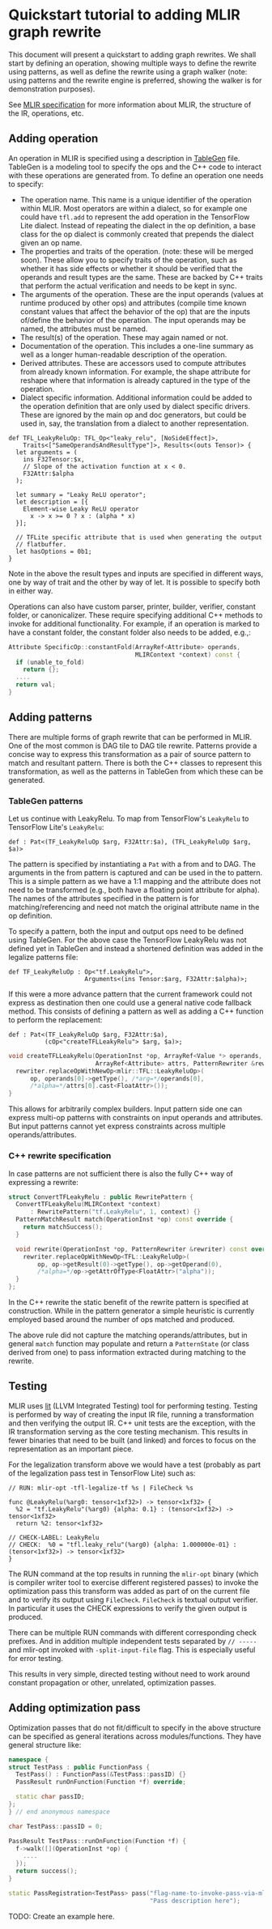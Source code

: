 # Quickstart tutorial to adding MLIR graph rewrite

This document will present a quickstart to adding graph rewrites. We shall start
by defining an operation, showing multiple ways to define the rewrite using
patterns, as well as define the rewrite using a graph walker (note: using
patterns and the rewrite engine is preferred, showing the walker is for
demonstration purposes).

See [MLIR specification](LangRef.md) for more information about MLIR, the
structure of the IR, operations, etc.

## Adding operation

An operation in MLIR is specified using a description in
[TableGen](https://llvm.org/docs/TableGen/LangIntro.html) file. TableGen is a
modeling tool to specify the ops and the C++ code to interact with these
operations are generated from. To define an operation one needs to specify:

*   The operation name. This name is a unique identifier of the operation within
    MLIR. Most operators are within a dialect, so for example one could have
    `tfl.add` to represent the add operation in the TensorFlow Lite dialect.
    Instead of repeating the dialect in the op definition, a base class for the
    op dialect is commonly created that prepends the dialect given an op name.
*   The properties and traits of the operation. (note: these will be merged
    soon). These allow you to specify traits of the operation, such as whether
    it has side effects or whether it should be verified that the operands and
    result types are the same. These are backed by C++ traits that perform the
    actual verification and needs to be kept in sync.
*   The arguments of the operation. These are the input operands (values at
    runtime produced by other ops) and attributes (compile time known constant
    values that affect the behavior of the op) that are the inputs of/define the
    behavior of the operation. The input operands may be named, the attributes
    must be named.
*   The result(s) of the operation. These may again named or not.
*   Documentation of the operation. This includes a one-line summary as well as
    a longer human-readable description of the operation.
*   Derived attributes. These are accessors used to compute attributes from
    already known information. For example, the shape attribute for reshape
    where that information is already captured in the type of the operation.
*   Dialect specific information. Additional information could be added to the
    operation definition that are only used by dialect specific drivers. These
    are ignored by the main op and doc generators, but could be used in, say,
    the translation from a dialect to another representation.

```td {.td}
def TFL_LeakyReluOp: TFL_Op<"leaky_relu", [NoSideEffect]>,
    Traits<["SameOperandsAndResultType"]>, Results<(outs Tensor)> {
  let arguments = (
    ins F32Tensor:$x,
    // Slope of the activation function at x < 0.
    F32Attr:$alpha
  );

  let summary = "Leaky ReLU operator";
  let description = [{
    Element-wise Leaky ReLU operator
      x -> x >= 0 ? x : (alpha * x)
  }];

  // TFLite specific attribute that is used when generating the output
  // flatbuffer.
  let hasOptions = 0b1;
}
```

Note in the above the result types and inputs are specified in different ways,
one by way of trait and the other by way of let. It is possible to specify both
in either way.

<!-- TODO: Define a style convention. -->

Operations can also have custom parser, printer, builder, verifier, constant
folder, or canonicalizer. These require specifying additional C++ methods to
invoke for additional functionality. For example, if an operation is marked to
have a constant folder, the constant folder also needs to be added, e.g.,:

```c++
Attribute SpecificOp::constantFold(ArrayRef<Attribute> operands,
                                   MLIRContext *context) const {
  if (unable_to_fold)
    return {};
  ....
  return val;
}
```

## Adding patterns

There are multiple forms of graph rewrite that can be performed in MLIR. One of
the most common is DAG tile to DAG tile rewrite. Patterns provide a concise way
to express this transformation as a pair of source pattern to match and
resultant pattern. There is both the C++ classes to represent this
transformation, as well as the patterns in TableGen from which these can be
generated.

### TableGen patterns

Let us continue with LeakyRelu. To map from TensorFlow's `LeakyRelu` to
TensorFlow Lite's `LeakyRelu`:

```td {.td}
def : Pat<(TF_LeakyReluOp $arg, F32Attr:$a), (TFL_LeakyReluOp $arg, $a)>
```

The pattern is specified by instantiating a `Pat` with a from and to DAG. The
arguments in the from pattern is captured and can be used in the to pattern.
This is a simple pattern as we have a 1:1 mapping and the attribute does not
need to be transformed (e.g., both have a floating point attribute for alpha).
The names of the attributes specified in the pattern is for matching/referencing
and need not match the original attribute name in the op definition.

To specify a pattern, both the input and output ops need to be defined using
TableGen. For the above case the TensorFlow LeakyRelu was not defined yet in
TableGen and instead a shortened definition was added in the legalize patterns
file:

```td {.td}
def TF_LeakyReluOp : Op<"tf.LeakyRelu">,
                     Arguments<(ins Tensor:$arg, F32Attr:$alpha)>;
```

If this were a more advance pattern that the current framework could not express
as destination then one could use a general native code fallback method. This
consists of defining a pattern as well as adding a C++ function to perform the
replacement:

```td {.td}
def : Pat<(TF_LeakyReluOp $arg, F32Attr:$a),
          (cOp<"createTFLLeakyRelu"> $arg, $a)>;
```

```c++
void createTFLLeakyRelu(OperationInst *op, ArrayRef<Value *> operands,
                        ArrayRef<Attribute> attrs, PatternRewriter &rewriter) {
  rewriter.replaceOpWithNewOp<mlir::TFL::LeakyReluOp>(
      op, operands[0]->getType(), /*arg=*/operands[0],
      /*alpha=*/attrs[0].cast<FloatAttr>());
}
```

This allows for arbitrarily complex builders. Input pattern side one can express
multi-op patterns with constraints on input operands and attributes. But input
patterns cannot yet express constraints across multiple operands/attributes.

### C++ rewrite specification

In case patterns are not sufficient there is also the fully C++ way of
expressing a rewrite:

```c++
struct ConvertTFLeakyRelu : public RewritePattern {
  ConvertTFLeakyRelu(MLIRContext *context)
      : RewritePattern("tf.LeakyRelu", 1, context) {}
  PatternMatchResult match(OperationInst *op) const override {
    return matchSuccess();
  }

  void rewrite(OperationInst *op, PatternRewriter &rewriter) const override {
    rewriter.replaceOpWithNewOp<TFL::LeakyReluOp>(
        op, op->getResult(0)->getType(), op->getOperand(0),
        /*alpha=*/op->getAttrOfType<FloatAttr>("alpha"));
  }
};
```

In the C++ rewrite the static benefit of the rewrite pattern is specified at
construction. While in the pattern generator a simple heuristic is currently
employed based around the number of ops matched and produced.

The above rule did not capture the matching operands/attributes, but in general
`match` function may populate and return a `PatternState` (or class derived from
one) to pass information extracted during matching to the rewrite.

## Testing

MLIR uses [lit](https://llvm.org/docs/CommandGuide/lit.html) (LLVM Integrated
Testing) tool for performing testing. Testing is performed by way of creating
the input IR file, running a transformation and then verifying the output IR.
C++ unit tests are the exception, with the IR transformation serving as the core
testing mechanism. This results in fewer binaries that need to be built (and
linked) and forces to focus on the representation as an important piece.

For the legalization transform above we would have a test (probably as part of
the legalization pass test in TensorFlow Lite) such as:

```mlir
// RUN: mlir-opt -tfl-legalize-tf %s | FileCheck %s

func @LeakyRelu(%arg0: tensor<1xf32>) -> tensor<1xf32> {
  %2 = "tf.LeakyRelu"(%arg0) {alpha: 0.1} : (tensor<1xf32>) -> tensor<1xf32>
  return %2: tensor<1xf32>

// CHECK-LABEL: LeakyRelu
// CHECK:  %0 = "tfl.leaky_relu"(%arg0) {alpha: 1.000000e-01} : (tensor<1xf32>) -> tensor<1xf32>
}
```

The RUN command at the top results in running the `mlir-opt` binary (which is
compiler writer tool to exercise different registered passes) to invoke the
optimization pass this transform was added as part of on the current file and to
verify its output using `FileCheck`. `FileCheck` is textual output verifier. In
particular it uses the CHECK expressions to verify the given output is produced.

There can be multiple RUN commands with different corresponding check prefixes.
And in addition multiple independent tests separated by `// -----` and mlir-opt
invoked with `-split-input-file` flag. This is especially useful for error
testing.

This results in very simple, directed testing without need to work around
constant propagation or other, unrelated, optimization passes.

## Adding optimization pass

Optimization passes that do not fit/difficult to specify in the above structure
can be specified as general iterations across modules/functions. They have
general structure like:

```c++
namespace {
struct TestPass : public FunctionPass {
  TestPass() : FunctionPass(&TestPass::passID) {}
  PassResult runOnFunction(Function *f) override;

  static char passID;
};
} // end anonymous namespace

char TestPass::passID = 0;

PassResult TestPass::runOnFunction(Function *f) {
  f->walk([](OperationInst *op) {
    ....
  });
  return success();
}

static PassRegistration<TestPass> pass("flag-name-to-invoke-pass-via-mlir-opt",
                                       "Pass description here");
```

TODO: Create an example here.
